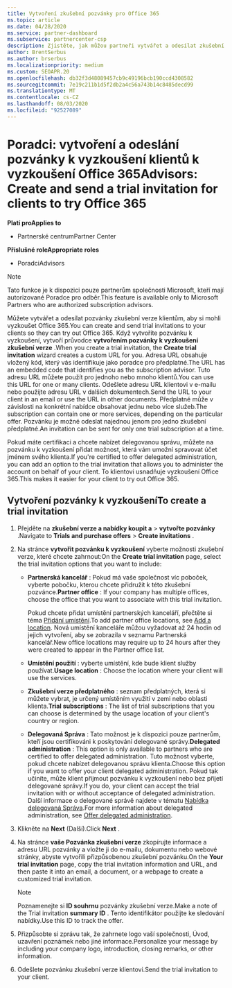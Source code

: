 ```yaml
---
title: Vytvoření zkušební pozvánky pro Office 365
ms.topic: article
ms.date: 04/28/2020
ms.service: partner-dashboard
ms.subservice: partnercenter-csp
description: Zjistěte, jak můžou partneři vytvářet a odesílat zkušební pozvánky pro klienty a vyzkoušet si Office 365. Partneři jsou mnohem oprávněným poradcem pro odběr.
author: BrentSerbus
ms.author: brserbus
ms.localizationpriority: medium
ms.custom: SEOAPR.20
ms.openlocfilehash: db32f3d48089457cb9c49196bcb190ccd4308582
ms.sourcegitcommit: 7e19c211b1d5f2db2a4c56a743b14c8485decd99
ms.translationtype: MT
ms.contentlocale: cs-CZ
ms.lasthandoff: 08/03/2020
ms.locfileid: "92527089"
---
```

# <a name="advisors-create-and-send-a-trial-invitation-for-clients-to-try-office-365"></a><span data-ttu-id="7f6a1-104">Poradci: vytvoření a odeslání pozvánky k vyzkoušení klientů k vyzkoušení Office 365</span><span class="sxs-lookup"><span data-stu-id="7f6a1-104">Advisors: Create and send a trial invitation for clients to try Office 365</span></span>

<span data-ttu-id="7f6a1-105">**Platí pro**</span><span class="sxs-lookup"><span data-stu-id="7f6a1-105">**Applies to**</span></span>

- <span data-ttu-id="7f6a1-106">Partnerské centrum</span><span class="sxs-lookup"><span data-stu-id="7f6a1-106">Partner Center</span></span>
 
<span data-ttu-id="7f6a1-107">**Příslušné role**</span><span class="sxs-lookup"><span data-stu-id="7f6a1-107">**Appropriate roles**</span></span>

- <span data-ttu-id="7f6a1-108">Poradci</span><span class="sxs-lookup"><span data-stu-id="7f6a1-108">Advisors</span></span>

> [!NOTE]
> <span data-ttu-id="7f6a1-109">Tato funkce je k dispozici pouze partnerům společnosti Microsoft, kteří mají autorizované Poradce pro odběr.</span><span class="sxs-lookup"><span data-stu-id="7f6a1-109">This feature is available only to Microsoft Partners who are authorized subscription advisors.</span></span>

<span data-ttu-id="7f6a1-110">Můžete vytvářet a odesílat pozvánky zkušební verze klientům, aby si mohli vyzkoušet Office 365.</span><span class="sxs-lookup"><span data-stu-id="7f6a1-110">You can create and send trial invitations to your clients so they can try out Office 365.</span></span> <span data-ttu-id="7f6a1-111">Když vytvoříte pozvánku k vyzkoušení, vytvoří průvodce **vytvořením pozvánky k vyzkoušení zkušební verze** .</span><span class="sxs-lookup"><span data-stu-id="7f6a1-111">When you create a trial invitation, the **Create trial invitation** wizard creates a custom URL for you.</span></span> <span data-ttu-id="7f6a1-112">Adresa URL obsahuje vložený kód, který vás identifikuje jako poradce pro předplatné.</span><span class="sxs-lookup"><span data-stu-id="7f6a1-112">The URL has an embedded code that identifies you as the subscription advisor.</span></span> <span data-ttu-id="7f6a1-113">Tuto adresu URL můžete použít pro jednoho nebo mnoho klientů.</span><span class="sxs-lookup"><span data-stu-id="7f6a1-113">You can use this URL for one or many clients.</span></span> <span data-ttu-id="7f6a1-114">Odešlete adresu URL klientovi v e-mailu nebo použijte adresu URL v dalších dokumentech.</span><span class="sxs-lookup"><span data-stu-id="7f6a1-114">Send the URL to your client in an email or use the URL in other documents.</span></span> <span data-ttu-id="7f6a1-115">Předplatné může v závislosti na konkrétní nabídce obsahovat jednu nebo více služeb.</span><span class="sxs-lookup"><span data-stu-id="7f6a1-115">The subscription can contain one or more services, depending on the particular offer.</span></span> <span data-ttu-id="7f6a1-116">Pozvánku je možné odeslat najednou jenom pro jedno zkušební předplatné.</span><span class="sxs-lookup"><span data-stu-id="7f6a1-116">An invitation can be sent for only one trial subscription at a time.</span></span>

<span data-ttu-id="7f6a1-117">Pokud máte certifikaci a chcete nabízet delegovanou správu, můžete na pozvánku k vyzkoušení přidat možnost, která vám umožní spravovat účet jménem svého klienta.</span><span class="sxs-lookup"><span data-stu-id="7f6a1-117">If you're certified to offer delegated administration, you can add an option to the trial invitation that allows you to administer the account on behalf of your client.</span></span> <span data-ttu-id="7f6a1-118">To klientovi usnadňuje vyzkoušení Office 365.</span><span class="sxs-lookup"><span data-stu-id="7f6a1-118">This makes it easier for your client to try out Office 365.</span></span>

## <a name="to-create-a-trial-invitation"></a><span data-ttu-id="7f6a1-119">Vytvoření pozvánky k vyzkoušení</span><span class="sxs-lookup"><span data-stu-id="7f6a1-119">To create a trial invitation</span></span>

1. <span data-ttu-id="7f6a1-120">Přejděte na **zkušební verze a nabídky koupit a**  >  **vytvořte pozvánky** .</span><span class="sxs-lookup"><span data-stu-id="7f6a1-120">Navigate to **Trials and purchase offers** > **Create invitations** .</span></span>

2. <span data-ttu-id="7f6a1-121">Na stránce **vytvořit pozvánku k vyzkoušení** vyberte možnosti zkušební verze, které chcete zahrnout:</span><span class="sxs-lookup"><span data-stu-id="7f6a1-121">On the **Create trial invitation** page, select the trial invitation options that you want to include:</span></span>

    - <span data-ttu-id="7f6a1-122">**Partnerská kancelář** : Pokud má vaše společnost víc poboček, vyberte pobočku, kterou chcete přidružit k této zkušební pozvánce.</span><span class="sxs-lookup"><span data-stu-id="7f6a1-122">**Partner office** : If your company has multiple offices, choose the office that you want to associate with this trial invitation.</span></span>

        <span data-ttu-id="7f6a1-123">Pokud chcete přidat umístění partnerských kanceláří, přečtěte si téma [Přidání umístění](manage-locations.md).</span><span class="sxs-lookup"><span data-stu-id="7f6a1-123">To add partner office locations, see [Add a location](manage-locations.md).</span></span> <span data-ttu-id="7f6a1-124">Nová umístění kanceláře můžou vyžadovat až 24 hodin od jejich vytvoření, aby se zobrazila v seznamu Partnerská kancelář.</span><span class="sxs-lookup"><span data-stu-id="7f6a1-124">New office locations may require up to 24 hours after they were created to appear in the Partner office list.</span></span>

    - <span data-ttu-id="7f6a1-125">**Umístění použití** : vyberte umístění, kde bude klient služby používat.</span><span class="sxs-lookup"><span data-stu-id="7f6a1-125">**Usage location** : Choose the location where your client will use the services.</span></span>
    - <span data-ttu-id="7f6a1-126">**Zkušební verze předplatného** : seznam předplatných, která si můžete vybrat, je určený umístěním využití v zemi nebo oblasti klienta.</span><span class="sxs-lookup"><span data-stu-id="7f6a1-126">**Trial subscriptions** : The list of trial subscriptions that you can choose is determined by the usage location of your client's country or region.</span></span>
    - <span data-ttu-id="7f6a1-127">**Delegovaná Správa** : Tato možnost je k dispozici pouze partnerům, kteří jsou certifikováni k poskytování delegované správy.</span><span class="sxs-lookup"><span data-stu-id="7f6a1-127">**Delegated administration** : This option is only available to partners who are certified to offer delegated administration.</span></span> <span data-ttu-id="7f6a1-128">Tuto možnost vyberte, pokud chcete nabízet delegovanou správu klienta.</span><span class="sxs-lookup"><span data-stu-id="7f6a1-128">Choose this option if you want to offer your client delegated administration.</span></span> <span data-ttu-id="7f6a1-129">Pokud tak učiníte, může klient přijmout pozvánku k vyzkoušení nebo bez přijetí delegované správy.</span><span class="sxs-lookup"><span data-stu-id="7f6a1-129">If you do, your client can accept the trial invitation with or without acceptance of delegated administration.</span></span> <span data-ttu-id="7f6a1-130">Další informace o delegované správě najdete v tématu [Nabídka delegovaná Správa](customers-revoke-admin-privileges.md).</span><span class="sxs-lookup"><span data-stu-id="7f6a1-130">For more information about delegated administration, see [Offer delegated administration](customers-revoke-admin-privileges.md).</span></span>

3. <span data-ttu-id="7f6a1-131">Klikněte na **Next** (Další).</span><span class="sxs-lookup"><span data-stu-id="7f6a1-131">Click **Next** .</span></span>

4. <span data-ttu-id="7f6a1-132">Na stránce **vaše Pozvánka zkušební verze** zkopírujte informace a adresu URL pozvánky a vložte ji do e-mailu, dokumentu nebo webové stránky, abyste vytvořili přizpůsobenou zkušební pozvánku.</span><span class="sxs-lookup"><span data-stu-id="7f6a1-132">On the **Your trial invitation** page, copy the trial invitation information and URL, and then paste it into an email, a document, or a webpage to create a customized trial invitation.</span></span>

    > [!NOTE]
    > <span data-ttu-id="7f6a1-133">Poznamenejte si **ID souhrnu** pozvánky zkušební verze.</span><span class="sxs-lookup"><span data-stu-id="7f6a1-133">Make a note of the Trial invitation **summary ID** .</span></span> <span data-ttu-id="7f6a1-134">Tento identifikátor použijte ke sledování nabídky.</span><span class="sxs-lookup"><span data-stu-id="7f6a1-134">Use this ID to track the offer.</span></span>

5. <span data-ttu-id="7f6a1-135">Přizpůsobte si zprávu tak, že zahrnete logo vaší společnosti, Úvod, uzavření poznámek nebo jiné informace.</span><span class="sxs-lookup"><span data-stu-id="7f6a1-135">Personalize your message by including your company logo, introduction, closing remarks, or other information.</span></span>

6. <span data-ttu-id="7f6a1-136">Odešlete pozvánku zkušební verze klientovi.</span><span class="sxs-lookup"><span data-stu-id="7f6a1-136">Send the trial invitation to your client.</span></span>
